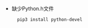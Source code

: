 <!--
 * @Author: wjn
 * @Date: 2020-09-06 07:02:06
 * @LastEditors: wjn
 * @LastEditTime: 2020-09-06 07:02:36
-->
* 缺少Python.h文件

        pip3 install python-devel
